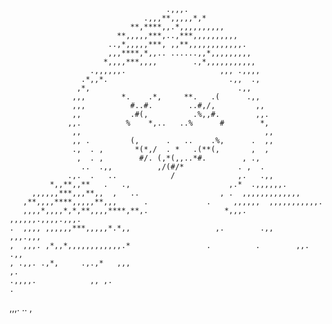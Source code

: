                                        .,,,.    
                                  .,,,**,,,,,*,*    
                               **,****,,.*,,,,,,,,,,   
                            **,,,,,***,..,***,,,,,,,,,, 
                          ..,*,,,,,***, ,,**,,,,,,,,,,,,.   
                          ,,,****,*,,.. ......,,*,,,,,,,,,  
                         *,,,,***,,,,        .,*,,,,,,,,,,, 
                      .,,,,,,.                     ,,, .,,,,   
                    .*,,*.                           .,,  .,   
                   ,*,                                 .,,     
                  ,,,        *.    .*,     **.   .(      .,,   
                  ,,,          #..#.        ..#,/,         ,,  
                  ,,           .#(,          .%,,#.        ,,. 
                 ,,.          %    *,..   ..%      #        *, 
                  ,,                                         ,, 
                  ,, .         (,      .   ..    .%,      .  ,, 
                  .,  . ,       *(*,/  . *   .(**(,       ,  ,  
                   ,  . ,        #/. (,*(,,..*#.        , .,   
                    ..  .,,          ,/(#/*            . ,  .   
                 .,.  .   ..            /              ,.   .,, 
             *,,**,,**   .   .,                      ,.*  .,,,,,,. 
         ,,,,,,***,,,**,,  ,   ..                  , .  ,,,,,,,,,,,,, 
       ,**,,,,****,,,,,**,,,      .             .     ,,,,,,  ,,,,,,,,,,,.   
       ,,,,*,,,,*,*,**,,,,****,**,.                 *,,,.    ,,,,,,.,,,,.,,,.   
    .  ,,,, ,,,,,,***,,,,,*.*,,                   ,.        .,,       ,,,.,,,   
    ,  ,,,. ,*,,*,,,,,,,,,,,,.*                 .          .        ,,.    .,,  
    , .,,. .,*,     .,.,*   ,,,                                             ,.  
    .,,,,.            ,, ,.                                               .     
  ,,,.   ..             ,                                                        
